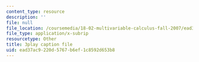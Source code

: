 ```yaml
---
content_type: resource
description: ''
file: null
file_location: /coursemedia/18-02-multivariable-calculus-fall-2007/ead37ac9220d5767b6ef1c8592d653b8_7eZVshlT33Q.vtt
file_type: application/x-subrip
resourcetype: Other
title: 3play caption file
uid: ead37ac9-220d-5767-b6ef-1c8592d653b8
---
```

